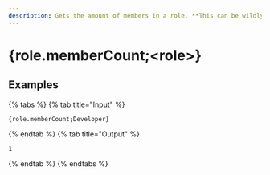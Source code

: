 ```yaml
---
description: Gets the amount of members in a role. **This can be wildly inaccurate for larger (>250 member) servers.**
---
```

# {role.memberCount;&lt;role>}
## Examples
{% tabs %}
{% tab title="Input" %}
```text
{role.memberCount;Developer}
```
{% endtab %}
{% tab title="Output" %}
```text
1
```
{% endtab %}
{% endtabs %}